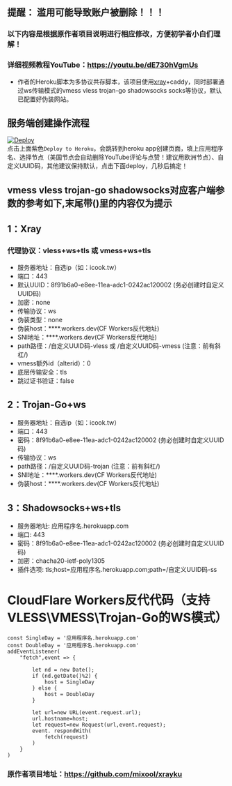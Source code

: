 ## 提醒： 滥用可能导致账户被删除！！！ 

### 以下内容是根据原作者项目说明进行相应修改，方便初学者小白们理解！

### 详细视频教程YouTube：https://youtu.be/dE730hVgmUs
   
* 作者的Heroku脚本为多协议共存脚本，该项目使用[xray](https://github.com/XTLS/Xray-core)+caddy，同时部署通过ws传输模式的vmess vless trojan-go shadowsocks socks等协议，默认已配置好伪装网站。  

## 服务端创建操作流程
[![Deploy](https://www.herokucdn.com/deploy/button.png)](https://dashboard.heroku.com/new?template=https://github.com/helloketectinggood/xdfgfhjhm)  
点击上面紫色`Deploy to Heroku`，会跳转到heroku app创建页面，填上应用程序名、选择节点（美国节点会自动删除YouTube评论与点赞！建议用欧洲节点）、自定义UUID码，其他建议保持默认，点击下面deploy，几秒后搞定！    

## vmess vless trojan-go shadowsocks对应客户端参数的参考如下,末尾带()里的内容仅为提示

## 1：Xray

### 代理协议：vless+ws+tls 或 vmess+ws+tls
* 服务器地址：自选ip（如：icook.tw）
* 端口：443
* 默认UUID：8f91b6a0-e8ee-11ea-adc1-0242ac120002   (务必创建时自定义UUID码)
* 加密：none
* 传输协议：ws
* 伪装类型：none
* 伪装host：****.workers.dev(CF Workers反代地址)
* SNI地址：****.workers.dev(CF Workers反代地址)
* path路径：/自定义UUID码-vless 或 /自定义UUID码-vmess    (注意：前有斜杠/)
* vmess额外id（alterid）：0
* 底层传输安全：tls
* 跳过证书验证：false

## 2：Trojan-Go+ws

* 服务器地址：自选ip（如：icook.tw）
* 端口：443
* 密码：8f91b6a0-e8ee-11ea-adc1-0242ac120002   (务必创建时自定义UUID码) 
* 传输协议：ws
* path路径：/自定义UUID码-trojan  (注意：前有斜杠/)
* SNI地址：****.workers.dev(CF Workers反代地址)
* 伪装host：****.workers.dev(CF Workers反代地址)

## 3：Shadowsocks+ws+tls

* 服务器地址: 应用程序名.herokuapp.com
* 端口: 443
* 密码：8f91b6a0-e8ee-11ea-adc1-0242ac120002   (务必创建时自定义UUID码) 
* 加密：chacha20-ietf-poly1305
* 插件选项: tls;host=应用程序名.herokuapp.com;path=/自定义UUID码-ss


# CloudFlare Workers反代代码（支持VLESS\VMESS\Trojan-Go的WS模式）

```
const SingleDay = '应用程序名.herokuapp.com'
const DoubleDay = '应用程序名.herokuapp.com'
addEventListener(
    "fetch",event => {
    
        let nd = new Date();
        if (nd.getDate()%2) {
            host = SingleDay
        } else {
            host = DoubleDay
        }
        
        let url=new URL(event.request.url);
        url.hostname=host;
        let request=new Request(url,event.request);
        event. respondWith(
            fetch(request)
        )
    }
)
```
### 原作者项目地址：https://github.com/mixool/xrayku
